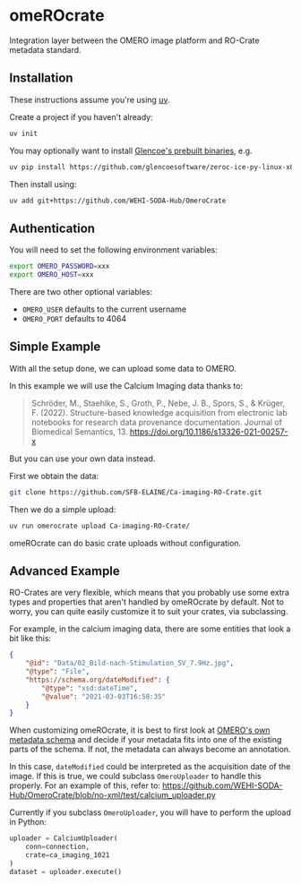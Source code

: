 # omeROcrate

Integration layer between the OMERO image platform and RO-Crate metadata standard.

## Installation

These instructions assume you're using [uv](https://docs.astral.sh/uv/).

Create a project if you haven't already:

```bash
uv init
```

You may optionally want to install [Glencoe's prebuilt binaries](https://www.glencoesoftware.com/blog/2023/12/08/ice-binaries-for-omero.html), e.g.
```bash
uv pip install https://github.com/glencoesoftware/zeroc-ice-py-linux-x86_64/releases/download/20240202/zeroc_ice-3.6.5-cp39-cp39-manylinux_2_28_x86_64.whl
```

Then install using:
```bash
uv add git+https://github.com/WEHI-SODA-Hub/OmeroCrate
```

## Authentication

You will need to set the following environment variables:

```bash
export OMERO_PASSWORD=xxx
export OMERO_HOST=xxx
```

There are two other optional variables:

- `OMERO_USER` defaults to the current username
- `OMERO_PORT` defaults to 4064

## Simple Example

With all the setup done, we can upload some data to OMERO.

In this example we will use the Calcium Imaging data thanks to:

> Schröder, M., Staehlke, S., Groth, P., Nebe, J. B., Spors, S., & Krüger, F. (2022). Structure-based knowledge acquisition from electronic lab notebooks for research data provenance documentation. Journal of Biomedical Semantics, 13. https://doi.org/10.1186/s13326-021-00257-x

But you can use your own data instead.

First we obtain the data:

```bash
git clone https://github.com/SFB-ELAINE/Ca-imaging-RO-Crate.git
```

Then we do a simple upload:

```bash
uv run omerocrate upload Ca-imaging-RO-Crate/
```

omeROcrate can do basic crate uploads without configuration.

## Advanced Example

RO-Crates are very flexible, which means that you probably use some extra types and properties that aren't handled by omeROcrate by default.
Not to worry, you can quite easily customize it to suit your crates, via subclassing.

For example, in the calcium imaging data, there are some entities that look a bit like this:
```json
{
    "@id": "Data/02_Bild-nach-Stimulation_5V_7.9Hz.jpg",
    "@type": "File",
    "https://schema.org/dateModified": {
        "@type": "xsd:dateTime",
        "@value": "2021-03-03T16:58:35"
    }
}
```

When customizing omeROcrate, it is best to first look at [OMERO's own metadata schema](https://www.openmicroscopy.org/Schemas/Documentation/Generated/OME-2016-06/ome.html) and decide if your metadata fits into one of the existing parts of the schema.
If not, the metadata can always become an annotation.

In this case, `dateModified` could be interpreted as the acquisition date of the image.
If this is true, we could subclass `OmeroUploader` to handle this properly.
For an example of this, refer to: <https://github.com/WEHI-SODA-Hub/OmeroCrate/blob/no-xml/test/calcium_uploader.py>

Currently if you subclass `OmeroUploader`, you will have to perform the upload in Python:

```python
uploader = CalciumUploader(
    conn=connection,
    crate=ca_imaging_1021
)
dataset = uploader.execute()
```
